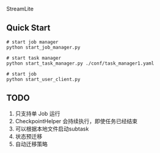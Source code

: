 StreamLite



## Quick Start

```shell
# start job manager
python start_job_manager.py

# start task manager
python start_task_manager.py ./conf/task_manager1.yaml

# start job
python start_user_client.py
```

## TODO

1. 只支持单 Job 运行
2. CheckpointHelper 会持续执行，即使任务已经结束
3. 可以根据本地文件启动subtask
4. 状态预迁移
5. 自动迁移策略
